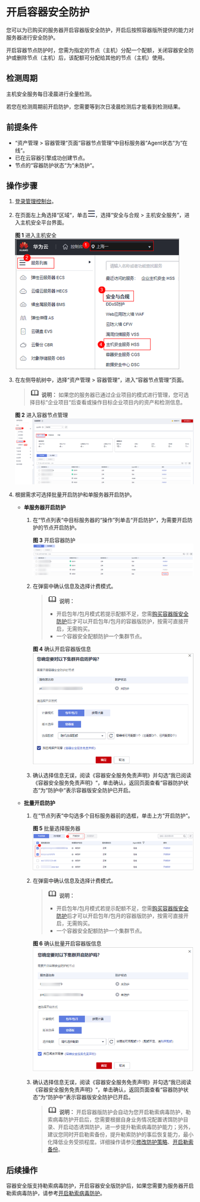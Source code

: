 # 开启容器安全防护<a name="hss_01_0398"></a>

您可以为已购买的服务器开启容器版安全防护，开启后按照容器版所提供的能力对服务器进行安全防护。

开启容器节点防护时，您需为指定的节点（主机）分配一个配额，关闭容器安全防护或删除节点（主机）后，该配额可分配给其他的节点（主机）使用。

## 检测周期<a name="section11644953742"></a>

主机安全服务每日凌晨进行全量检测。

若您在检测周期前开启防护，您需要等到次日凌晨检测后才能看到检测结果。

## 前提条件<a name="section1071994843613"></a>

-   “资产管理  \>  容器管理“页面“容器节点管理“中目标服务器“Agent状态“为“在线“。
-   已在云容器引擎成功创建节点。
-   节点的“容器防护状态“为“未防护“。

## 操作步骤<a name="section3577173714588"></a>

1.  [登录管理控制台](https://console.huaweicloud.com/?locale=zh-cn)。
2.  在页面左上角选择“区域“，单击![](figures/zh-cn_image_0000001517317834.png)，选择“安全与合规 \> 主机安全服务”，进入主机安全平台界面。

    **图 1**  进入主机安全<a name="hss_01_0234_fig1855613765114"></a>  
    ![](figures/进入主机安全.png "进入主机安全")

3.  在左侧导航树中，选择“资产管理  \>  容器管理“，进入“容器节点管理“页面。

    >![](public_sys-resources/icon-note.gif) **说明：** 
    >如果您的服务器已通过企业项目的模式进行管理，您可选择目标“企业项目“后查看或操作目标企业项目内的资产和检测信息。

    **图 2**  进入容器节点管理<a name="fig126101553331"></a>  
    ![](figures/进入容器节点管理.png "进入容器节点管理")

4.  根据需求可选择批量开启防护和单服务器开启防护。
    -   **单服务器开启防护**
        1.  在“节点列表“中目标服务器的“操作”列单击“开启防护“，为需要开启防护的节点开启防护。

            **图 3**  开启容器防护<a name="fig246117481476"></a>  
            ![](figures/开启容器防护.png "开启容器防护")

        2.  在弹窗中确认信息及选择计费模式。

            >![](public_sys-resources/icon-note.gif) **说明：** 
            >-   开启包年/包月模式若提示配额不足，您需[购买容器版安全防护](购买主机安全防护配额.md)后才可以开启包年/包月的容器版防护，按需可直接开启，无需购买。
            >-   一个容器安全配额防护一个集群节点。

            **图 4**  确认开启容器版信息<a name="fig6463135141013"></a>  
            ![](figures/确认开启容器版信息.png "确认开启容器版信息")

        3.  确认选择信息无误，阅读《容器安全服务免责声明》并勾选“我已阅读《容器安全服务免责声明》“，单击确认，返回页面查看“容器防护状态“为“防护中“表示容器版安全防护已开启。

    -   **批量开启防护**
        1.  在“节点列表“中勾选多个目标服务器前的选框，单击上方“开启防护“。

            **图 5**  批量选择服务器<a name="fig980915521192"></a>  
            ![](figures/批量选择服务器.png "批量选择服务器")

        2.  在弹窗中确认信息及选择计费模式。

            >![](public_sys-resources/icon-note.gif) **说明：** 
            >-   开启包年/包月模式若提示配额不足，您需[购买容器版安全防护](购买主机安全防护配额.md)后才可以开启包年/包月的容器版防护，按需可直接开启，无需购买。
            >-   一个容器安全配额防护一个集群节点。

            **图 6**  确认批量开启容器版信息<a name="fig599117742917"></a>  
            ![](figures/确认批量开启容器版信息.png "确认批量开启容器版信息")

        3.  确认选择信息无误，阅读《容器安全服务免责声明》并勾选“我已阅读《容器安全服务免责声明》“，单击确认，返回页面查看“容器防护状态“为“防护中“表示容器版安全防护已开启。

            >![](public_sys-resources/icon-note.gif) **说明：** 
            >开启容器版防护会自动为您开启勒索病毒防护，勒索病毒防护开启后，您需要根据自身业务情况配置诱饵防护目录、开启动态诱饵防护，进一步提升勒索病毒防护能力；另外，建议您同时开启勒索备份，提升勒索防护的事后恢复能力，最小化降低业务受损程度。详细操作请参见[修改防护策略](管理勒索病毒防护策略.md#section1453183620529)、[开启勒索备份](开启勒索备份.md)。

## 后续操作<a name="section1450042765316"></a>

容器安全版支持勒索病毒防护，开启容器安全版防护后，如果您需要为服务器开启勒索病毒防护，请参考[开启勒索病毒防护](开启勒索病毒防护.md)。

